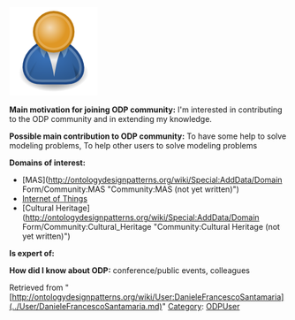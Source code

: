 [![Image:ODPUser.png](../images/a/a6/ODPUser.png)](../Image/ODPUser.png.md "Image:ODPUser.png")




  





__Main motivation for joining ODP community:__ I'm interested in contributing to the ODP community and in extending my knowledge.


__Possible main contribution to ODP community:__ To have some help to solve modeling problems, To help other users to solve modeling problems


__Domains of interest:__



* [MAS](http://ontologydesignpatterns.org/wiki/Special:AddData/Domain Form/Community:MAS "Community:MAS (not yet written)")
* [Internet of Things](../Community/Internet_of_Things.md "Community:Internet of Things")
* [Cultural Heritage](http://ontologydesignpatterns.org/wiki/Special:AddData/Domain Form/Community:Cultural_Heritage "Community:Cultural Heritage (not yet written)")


__Is expert of:__


  

__How did I know about ODP:__ conference/public events, colleagues






Retrieved from "[http://ontologydesignpatterns.org/wiki/User:DanieleFrancescoSantamaria](../User/DanieleFrancescoSantamaria.md)"
 [Category](http://ontologydesignpatterns.org/wiki/Special:Categories "Special:Categories"): [ODPUser](../Category/ODPUser.md "Category:ODPUser")